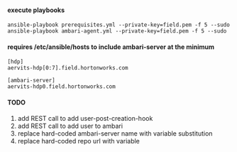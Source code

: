 #### execute playbooks
```
ansible-playbook prerequisites.yml --private-key=field.pem -f 5 --sudo
ansible-playbook ambari-agent.yml --private-key=field.pem -f 5 --sudo
```

#### requires /etc/ansible/hosts to include ambari-server at the minimum
```
[hdp]
aervits-hdp[0:7].field.hortonworks.com

[ambari-server]
aervits-hdp0.field.hortonworks.com
```

#### TODO
1. add REST call to add user-post-creation-hook
2. add REST call to add user to ambari
3. replace hard-coded ambari-server name with variable substitution
4. replace hard-coded repo url with variable

